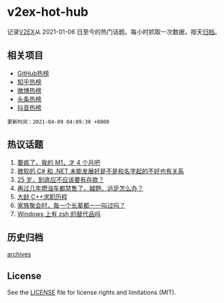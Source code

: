 # v2ex-hot-hub

 记录[V2EX](https://www.v2ex.com/)从 2021-01-06 日至今的热门话题。每小时抓取一次数据，按天[归档](archives)。
 
 ## 相关项目

- [GitHub热榜](https://github.com/snaildev/github-hot-hub)
- [知乎热榜](https://github.com/snaildev/zhihu-hot-hub)
- [微博热榜](https://github.com/snaildev/weibo-hot-hub)
- [头条热榜](https://github.com/snaildev/toutiao-hot-hub)
- [抖音热榜](https://github.com/snaildev/douyin-hot-hub)


 `更新时间：2021-04-09 04:09:30 +0800`

## 热议话题

1. [要疯了，我的 M1，才 4 个月吧](https://www.v2ex.com/t/768960)
1. [微软的 C# 和 .NET 未能发展好是不是和名字起的不好也有关系](https://www.v2ex.com/t/768962)
1. [25 岁，到底应不应该要有存款？](https://www.v2ex.com/t/769087)
1. [再过几年燃油车都禁售了，越野、远足怎么办？](https://www.v2ex.com/t/769103)
1. [大龄 C++求职历程](https://www.v2ex.com/t/769036)
1. [家族聚会时，每一个长辈都一一叫过吗？](https://www.v2ex.com/t/769013)
1. [Windows 上有 zsh 的替代品吗](https://www.v2ex.com/t/769061)

## 历史归档

[archives](archives)

## License

See the [LICENSE](LICENSE) file for license rights and limitations (MIT).
